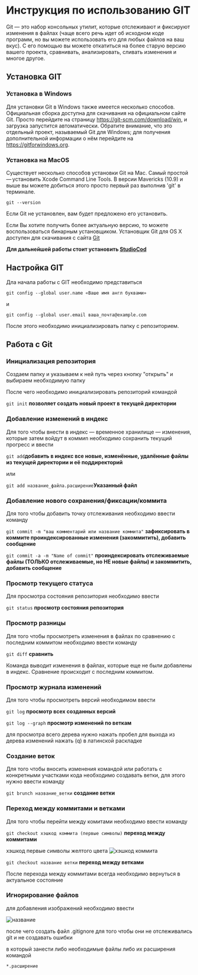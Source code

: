 
# Инструкция по использованию GIT

Git — это набор консольных утилит, которые отслеживают и фиксируют изменения в файлах (чаще всего речь идет об исходном коде программ, но вы можете использовать его для любых файлов на ваш вкус). С его помощью вы можете откатиться на более старую версию вашего проекта, сравнивать, анализировать, сливать изменения и многое другое.

## Установка GIT

### Установка в Windows

Для установки Git в Windows также имеется несколько способов. Официальная сборка доступна для скачивания на официальном сайте Git. Просто перейдите на страницу <https://git-scm.com/download/win>, и загрузка запустится автоматически. Обратите внимание, что это отдельный проект, называемый Git для Windows; для получения дополнительной информации о нём перейдите на <https://gitforwindows.org>.

### Установка на MacOS

Существует несколько способов установки Git на Mac. Самый простой — установить Xcode Command Line Tools. В версии Mavericks (10.9) и выше вы можете добиться этого просто первый раз выполнив 'git' в терминале.

`git --version`

Если Git не установлен, вам будет предложено его установить.

Если Вы хотите получить более актуальную версию, то можете воспользоваться бинарным установщиком. Установщик Git для OS X доступен для скачивания с сайта [Git](https://git-scm.com/download/mac)

__Для дальнейшей работы стоит установить [StudioCod](https://code.visualstudio.com/)__

## Настройка GIT

Дла начала работы с GIT необходимо представиться

`git config --global user.name «Ваше имя англ буквами»`

и

`git config --global user.email ваша_почта@example.com`

После этого необходимо инициализировать папку с репозиторием.

## Работа с Git

### Инициализация репозитория

Создаем папку и указываем к ней путь через кнопку "открыть" и выбираем необходимую папку

После чего необходимо инициализировать репозиторий командой

`git init` __позволяет создать новый проект в текущей директории__

### Добавление изменений в индекс

Для того чтобы внести в индекс — временное хранилище — изменения, которые затем войдут в коммиn необходимо сохранить текущий прогресс и ввести

`git add`__добавить в индекс все новые, изменённые, удалённые файлы из текущей директории и её поддиректорий__

или

`git add название_файла.расширение`__Указанный файл__


### Добавление нового сохранения/фиксации/коммита

Для того чтобы добавить точку отслеживания необходимо ввести команду

`git commit -m "ваш комментарий или название коммита"` __зафиксировать в коммите проиндексированные изменения (закоммитить), добавить сообщение__  

`git commit -a -m "Name of commit"` __проиндексировать отслеживаемые файлы (ТОЛЬКО отслеживаемые, но НЕ новые файлы) и закоммитить, добавить сообщение__

### Просмотр текущего статуса

Для просмотра состояния репозитория необходимо ввести

`git status`  __просмотр состояния репозитория__  

### Просмотр разницы

Для того чтобы просмотреть изменения в файлах по сравнению с последним коммитом необходимо ввести команду

`git diff`  __сравнить__  

Команда выводит изменения в файлах, которые еще не были добавлены в индекс. Сравнение происходит с последним коммитом.

### Просмотр журнала изменений

Для того чтобы просмотреть версий необходимом ввести

`git log`  __просмотр всех созданных версий__  

`git log --graph`  __просмотр изменений по веткам__

для просмотра всего дерева нужно нажать пробел
для выхода из дерева изменений нажать (q) в латинской раскладке

### Создание веток

Для того чтобы вносить изменения командой или работать с конкретными участками кода необходимо создавать ветки, для этого нужно ввести команду

`git brunch название_ветки`  __создание ветки__

### Переход между коммитами и ветками

Для того чтобы перейти между комитами необходимо ввести команду

`git checkout хэшкод коммита (первые символы)`  __переход между коммитами__

хэшкод первые символы желтого цвета
![хэшкод коммита](hashcode.png)

`git checkout название ветки`  __переход между ветками__

После перехода между коммитами всегда необходимо вернуться в актуальное состояние

### Игнорирование файлов

для добавления изображений необходимо ввести

![название](имя.расширение)

после чего создать файл .gitignore для того чтобы они не отслеживались git и не создавать ошибки

в который занести либо необходимые файлы либо их расширения командой

`*.расширение`
